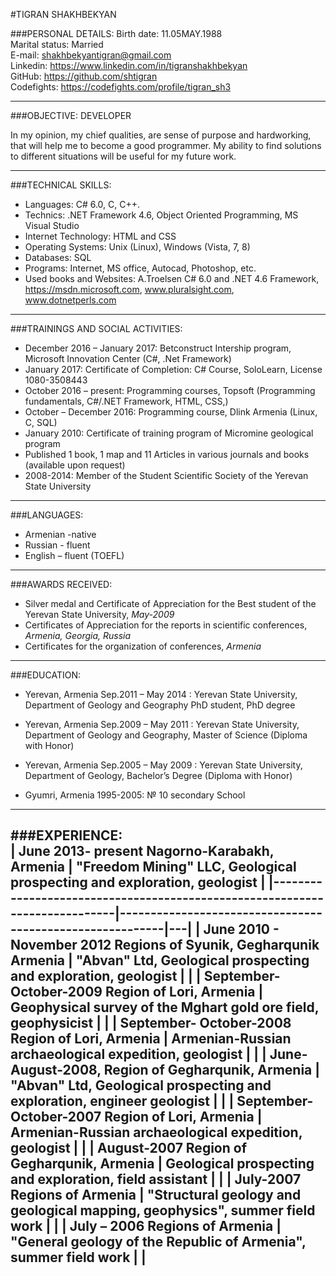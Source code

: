 #TIGRAN SHAKHBEKYAN
                                
###PERSONAL DETAILS:
Birth date: 11.05MAY.1988  
Marital status: Married   
E-mail:         <shakhbekyantigran@gmail.com>                  
Linkedin:       <https://www.linkedin.com/in/tigranshakhbekyan>                    
GitHub:         <https://github.com/shtigran>      
Codefights:     <https://codefights.com/profile/tigran_sh3>                   

----
###OBJECTIVE: DEVELOPER

In my opinion, my chief qualities, are sense of purpose and hardworking, that
will help me to become a good programmer. My ability to find solutions to
different situations will be useful for my future work.

----
###TECHNICAL SKILLS:

-   Languages: C\# 6.0, C, C++.
-   Technics: .NET Framework 4.6, Object Oriented Programming, MS Visual Studio
-   Internet Technology: HTML and CSS
-   Operating Systems: Unix (Linux), Windows (Vista, 7, 8)
-   Databases: SQL
-   Programs: Internet, MS office, Autocad, Photoshop, etc.
-   Used books and Websites: A.Troelsen C# 6.0 and .NET 4.6 Framework,  https://msdn.microsoft.com,      www.pluralsight.com,      www.dotnetperls.com  

----
###TRAININGS AND SOCIAL ACTIVITIES:
  -  December 2016 – January 2017:  Betconstruct Intership program, Microsoft Innovation Center (C#, .Net Framework)
  -  January 2017: Certificate of Completion: C# Course, SoloLearn, License 1080-3508443
  -  October 2016 – present: Programming courses, Topsoft (Programming fundamentals, C#/.NET Framework, HTML, CSS,)
  -  October – December 2016: Programming course, Dlink Armenia (Linux, C, SQL)
  -  January 2010: Certificate of training program of Micromine geological program
  -  Published 1 book, 1 map  and 11 Articles in various journals and books (available upon request)
  -  2008-2014: Member of the  Student Scientific Society of the Yerevan State University  
  
----
###LANGUAGES:

-	Armenian -native
- Russian - fluent 
- English – fluent (TOEFL)

----
###AWARDS RECEIVED:   

-   Silver medal and Certificate of Appreciation for the Best student of the
    Yerevan State University, *May-2009*     
-   Certificates of Appreciation for the reports in scientific conferences, *Armenia, Georgia, Russia* 
-   Certificates for the organization of conferences, *Armenia*  

----
###EDUCATION:

- Yerevan, Armenia Sep.2011 – May 2014 :  Yerevan State University, Department of Geology and Geography PhD student, PhD degree
  
- Yerevan, Armenia Sep.2009 – May 2011 :       Yerevan State University, Department of Geology and Geography, Master of Science (Diploma with Honor)
 	
- Yerevan, Armenia Sep.2005 – May 2009 :	      Yerevan State University, Department of Geology, Bachelor’s Degree (Diploma with Honor)
 
-	Gyumri, Armenia 1995-2005:	            № 10 secondary  School
 
  ----
  
###EXPERIENCE:                                                                                                                                 
| June 2013- present Nagorno-Karabakh, Armenia            | "Freedom Mining" LLC, Geological prospecting and exploration, geologist  |
|----------------------------------------------------------------------------|----------------------------------------------------------|---|
| June 2010 - November 2012 Regions of Syunik, Gegharqunik Armenia           | "Abvan" Ltd, Geological prospecting and exploration, geologist   |   |
| September- October-2009 Region of Lori, Armenia              | Geophysical survey of the Mghart gold ore field, geophysicist  |   |
|  September- October-2008 Region of Lori, Armenia            | Armenian-Russian archaeological expedition, geologist            |   |
| June- August-2008, Region of Gegharqunik, Armenia            | "Abvan" Ltd, Geological prospecting and exploration, engineer geologist         |   |
| September- October-2007 Region of Lori, Armenia                      | Armenian-Russian archaeological expedition, geologist         |   |
| August-2007  Region of Gegharqunik, Armenia    | Geological prospecting and exploration, field assistant       |   |
| July-2007 Regions of Armenia                    | "Structural geology and geological mapping, geophysics", summer field work         |   |
| July – 2006 Regions of Armenia                   | "General geology of the Republic of Armenia", summer field work                  |   |                    
----

       





